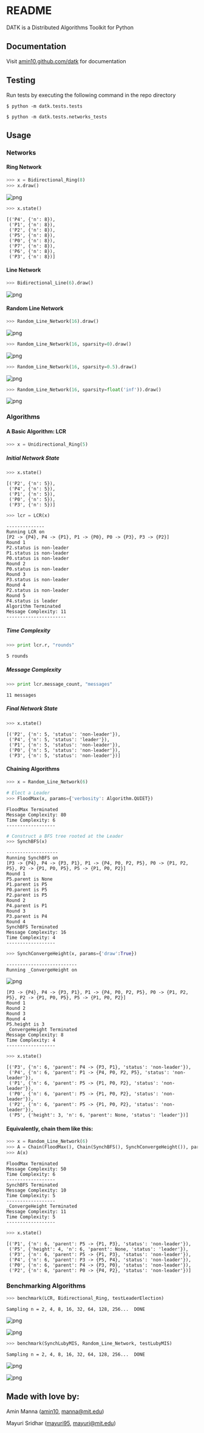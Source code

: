 # README

DATK is a Distributed Algorithms Toolkit for Python


## Documentation

Visit [amin10.github.com/datk](http://amin10.github.io/datk/) for documentation


## Testing

Run tests by executing the following command in the repo directory

    $ python -m datk.tests.tests

    $ python -m datk.tests.networks_tests


## Usage

### Networks

#### Ring Network


```python
>>> x = Bidirectional_Ring(8)
>>> x.draw()
```

![png](readme/output_3_0.png)

```python
>>> x.state()
```

    [('P4', {'n': 8}),
     ('P1', {'n': 8}),
     ('P2', {'n': 8}),
     ('P5', {'n': 8}),
     ('P0', {'n': 8}),
     ('P7', {'n': 8}),
     ('P6', {'n': 8}),
     ('P3', {'n': 8})]

#### Line Network

```python
>>> Bidirectional_Line(6).draw()
```

![png](readme/output_6_0.png)


#### Random Line Network

```python
>>> Random_Line_Network(16).draw()
```

![png](readme/output_8_0.png)

```python
>>> Random_Line_Network(16, sparsity=0).draw()
```

![png](readme/output_9_0.png)

```python
>>> Random_Line_Network(16, sparsity=0.5).draw()
```

![png](readme/output_10_0.png)

```python
>>> Random_Line_Network(16, sparsity=float('inf')).draw()
```

![png](readme/output_11_0.png)


### Algorithms

#### A Basic Algorithm: LCR

```python
>>> x = Unidirectional_Ring(5)
```

##### Initial Network State

```python
>>> x.state()
```

    [('P2', {'n': 5}),
     ('P4', {'n': 5}),
     ('P1', {'n': 5}),
     ('P0', {'n': 5}),
     ('P3', {'n': 5})]

<!-- -->

```python
>>> lcr = LCR(x)
```

    --------------
    Running LCR on
    [P2 -> {P4}, P4 -> {P1}, P1 -> {P0}, P0 -> {P3}, P3 -> {P2}]
    Round 1
    P2.status is non-leader
    P1.status is non-leader
    P0.status is non-leader
    Round 2
    P0.status is non-leader
    Round 3
    P3.status is non-leader
    Round 4
    P2.status is non-leader
    Round 5
    P4.status is leader
    Algorithm Terminated
    Message Complexity: 11
    ----------------------


##### Time Complexity

```python
>>> print lcr.r, "rounds"
```

    5 rounds


##### Message Complexity

```python
>>> print lcr.message_count, "messages"
```

    11 messages


##### Final Network State

```python
>>> x.state()
```


    [('P2', {'n': 5, 'status': 'non-leader'}),
     ('P4', {'n': 5, 'status': 'leader'}),
     ('P1', {'n': 5, 'status': 'non-leader'}),
     ('P0', {'n': 5, 'status': 'non-leader'}),
     ('P3', {'n': 5, 'status': 'non-leader'})]


#### Chaining Algorithms

```python
>>> x = Random_Line_Network(6)
```

<!-- -->

```python
# Elect a Leader
>>> FloodMax(x, params={'verbosity': Algorithm.QUIET})
```

    FloodMax Terminated
    Message Complexity: 80
    Time Complexity: 6
    ------------------

<!-- -->

```python
# Construct a BFS tree rooted at the Leader 
>>> SynchBFS(x)
```

    -------------------
    Running SynchBFS on
    [P3 -> {P4}, P4 -> {P3, P1}, P1 -> {P4, P0, P2, P5}, P0 -> {P1, P2, P5}, P2 -> {P1, P0, P5}, P5 -> {P1, P0, P2}]
    Round 1
    P5.parent is None
    P1.parent is P5
    P0.parent is P5
    P2.parent is P5
    Round 2
    P4.parent is P1
    Round 3
    P3.parent is P4
    Round 4
    SynchBFS Terminated
    Message Complexity: 16
    Time Complexity: 4
    ------------------

<!-- -->

```python
>>> SynchConvergeHeight(x, params={'draw':True})
```

    --------------------------
    Running _ConvergeHeight on


![png](readme/output_28_1.png)


    [P3 -> {P4}, P4 -> {P3, P1}, P1 -> {P4, P0, P2, P5}, P0 -> {P1, P2, P5}, P2 -> {P1, P0, P5}, P5 -> {P1, P0, P2}]
    Round 1
    Round 2
    Round 3
    Round 4
    P5.height is 3
    _ConvergeHeight Terminated
    Message Complexity: 8
    Time Complexity: 4
    ------------------

<!-- -->

```python
>>> x.state()
```

    [('P3', {'n': 6, 'parent': P4 -> {P3, P1}, 'status': 'non-leader'}),
     ('P4', {'n': 6, 'parent': P1 -> {P4, P0, P2, P5}, 'status': 'non-leader'}),
     ('P1', {'n': 6, 'parent': P5 -> {P1, P0, P2}, 'status': 'non-leader'}),
     ('P0', {'n': 6, 'parent': P5 -> {P1, P0, P2}, 'status': 'non-leader'}),
     ('P2', {'n': 6, 'parent': P5 -> {P1, P0, P2}, 'status': 'non-leader'}),
     ('P5', {'height': 3, 'n': 6, 'parent': None, 'status': 'leader'})]



#### Equivalently, chain them like this:

```python
>>> x = Random_Line_Network(6)
>>> A = Chain(FloodMax(), Chain(SynchBFS(), SynchConvergeHeight()), params={'verbosity':Algorithm.QUIET})
>>> A(x)
```

    FloodMax Terminated
    Message Complexity: 50
    Time Complexity: 6
    ------------------
    SynchBFS Terminated
    Message Complexity: 10
    Time Complexity: 5
    ------------------
    _ConvergeHeight Terminated
    Message Complexity: 11
    Time Complexity: 5
    ------------------

<!-- -->

```python
>>> x.state()
```

    [('P1', {'n': 6, 'parent': P5 -> {P1, P3}, 'status': 'non-leader'}),
     ('P5', {'height': 4, 'n': 6, 'parent': None, 'status': 'leader'}),
     ('P3', {'n': 6, 'parent': P5 -> {P1, P3}, 'status': 'non-leader'}),
     ('P4', {'n': 6, 'parent': P3 -> {P5, P4}, 'status': 'non-leader'}),
     ('P0', {'n': 6, 'parent': P4 -> {P3, P0}, 'status': 'non-leader'}),
     ('P2', {'n': 6, 'parent': P0 -> {P4, P2}, 'status': 'non-leader'})]



### Benchmarking Algorithms

```python
>>> benchmark(LCR, Bidirectional_Ring, testLeaderElection)
```

    Sampling n = 2, 4, 8, 16, 32, 64, 128, 256...  DONE


![png](readme/output_35_1.png)



![png](readme/output_35_2.png)


```python
>>> benchmark(SynchLubyMIS, Random_Line_Network, testLubyMIS)
```

    Sampling n = 2, 4, 8, 16, 32, 64, 128, 256...  DONE


![png](readme/output_34_1.png)


![png](readme/output_34_2.png)


## Made with love by:

Amin Manna ([amin10][amin_gh], [manna@mit.edu][amin_email])

Mayuri Sridhar ([mayuri95][mayuri_gh], [mayuri@mit.edu][mayuri_email])

[amin_email]:mailto:manna@mit.edu
[amin_gh]:http://github.com/amin10
[mayuri_email]:mailto:mayuri@mit.edu
[mayuri_gh]:http://github.com/mayuri95